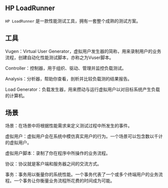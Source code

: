 HP LoadRunner
---------
`HP LoadRunner` 是一款性能测试工具，拥有一套整个成熟的测试方案。


工具
---------
Vugen：Virtual User Generator，虚拟用户发生器的简称，用来录制用户的业务流程，创建自动化性能测试脚本，亦称之为Vuser脚本。

Controller：控制器，用于组织、驱动、管理并监控负载测试。

Analysis：分析器，帮助你查看，剖析并比较负载测的结果报告。

Load Generator：负载发生器，用来攒动与运行虚拟用户以对目标系统产生负载的计算机。


场景
---------
场景：在场景中将根据性能需求来定义测试过程中所发生的事件。

虚拟用户：虚拟用户会在系统中模仿真实用户的行为。一个场景可以包含数以千计的虚拟用户。

虚拟用户脚本：录制了你在程序中所操作的业务流程。

协议：协议就是客户端和服务器之间的交流方式。

事务：事务用以衡量你的系统性能。一个事务代表了一个或多个终端用户的业务流程。一个事务让你衡量业务流程所花费的时间成为可能。
